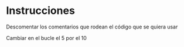 # Instrucciones
Descomentar los comentarios que rodean el código que se quiera usar

Cambiar en el bucle el 5 por el 10